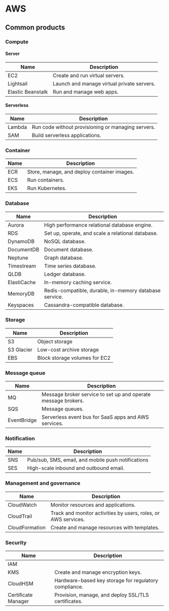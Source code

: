 # AWS

## Common products
### Compute
#### Server
| Name | Description |
|----|----|
| EC2 | Create and run virtual servers. |
| Lightsail | Launch and manage virtual private servers. |
| Elastic Beanstalk | Run and manage web apps. |

#### Serverless
| Name | Description |
|----|----|
| Lambda | Run code without provisioning or managing servers. |
| SAM | Build serverless applications. |

### Container
| Name | Description |
|----|----|
| ECR | Store, manage, and deploy container images. |
| ECS | Run containers. |
| EKS | Run Kubernetes. |

### Database
| Name | Description |
|----|----|
| Aurora | High performance relational database engine. |
| RDS | Set up, operate, and scale a relational database. |
| DynamoDB | NoSQL database. |
| DocumentDB | Document database. |
| Neptune | Graph database. |
| Timestream | Time series database. |
| QLDB | Ledger database. |
| ElastiCache | In-memory caching service. |
| MemoryDB | Redis-compatible, durable, in-memory database service. |
| Keyspaces | Cassandra-compatible database. |

### Storage
| Name | Description |
|----|----|
| S3 | Object storage |
| S3 Glacier | Low-cost archive storage |
| EBS | Block storage volumes for EC2 |

### Message queue
| Name | Description |
|----|----|
| MQ | Message broker service to set up and operate message brokers. |
| SQS | Message queues. |
| EventBridge | Serverless event bus for SaaS apps and AWS services. |

### Notification
| Name | Description |
|----|----|
| SNS | Pub/sub, SMS, email, and mobile push notifications |
| SES | High-scale inbound and outbound email. |

### Management and governance
| Name | Description |
|----|----|
| CloudWatch | Monitor resources and applications. |
| CloudTrail | Track and monitor activities by users, roles, or AWS services. |
| CloudFormation | Create and manage resources with templates. |

### Security
| Name | Description |
|----|----|
| IAM | |
| KMS | Create and manage encryption keys. |
| CloudHSM | Hardware-based key storage for regulatory compliance. |
| Certificate Manager | Provision, manage, and deploy SSL/TLS certificates. |
